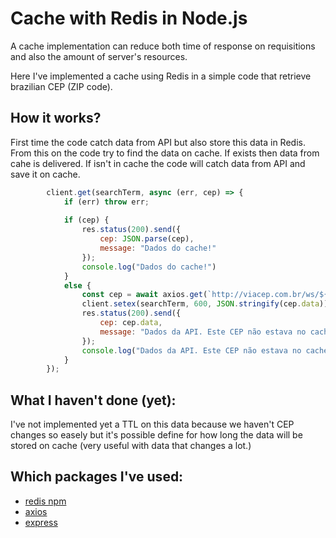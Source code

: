 # Cache with Redis in Node.js 
A cache implementation can reduce both time of response on requisitions and also the amount of server's resources.

Here I've implemented a cache using Redis in a simple code that retrieve brazilian CEP (ZIP code).

## How it works?
First time the code catch data from API but also store this data in Redis. From this on the code try to find the data on cache. If exists then data from cahe is delivered. If isn't in cache the code will catch data from API and save it on cache. 


```javascript
        client.get(searchTerm, async (err, cep) => {
            if (err) throw err;
    
            if (cep) {
                res.status(200).send({
                    cep: JSON.parse(cep),
                    message: "Dados do cache!"
                });
                console.log("Dados do cache!")
            }
            else {
                const cep = await axios.get(`http://viacep.com.br/ws/${searchTerm}/json`);
                client.setex(searchTerm, 600, JSON.stringify(cep.data));
                res.status(200).send({
                    cep: cep.data,
                    message: "Dados da API. Este CEP não estava no cache. Agora estará ;-)"
                });
                console.log("Dados da API. Este CEP não estava no cache. Agora estará ;-)")
            }
        });

```

## What I haven't done (yet):
I've not implemented yet a TTL on this data because we haven't CEP changes so easely but it's possible define for how long the data will be stored on cache (very useful with data that changes a lot.)   

## Which packages I've used:
* [redis npm](https://www.npmjs.com/package/redis)
* [axios](https://www.npmjs.com/package/axios)
* [express](https://www.npmjs.com/package/express)


